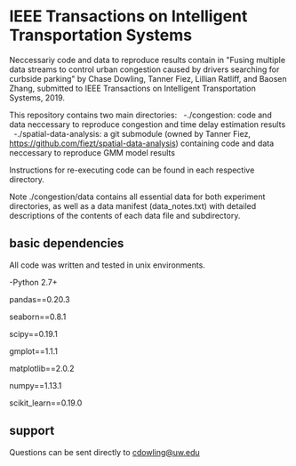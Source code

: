 # IEEE Transactions on Intelligent Transportation Systems
Neccessariy code and data to reproduce results contain in "Fusing multiple data streams to control urban congestion caused by drivers searching for curbside parking" by Chase Dowling, Tanner Fiez, Lillian Ratliff, and Baosen Zhang, submitted to IEEE Transactions on Intelligent Transportation Systems, 2019.

This repository contains two main directories:
    -./congestion: code and data neccessary to reproduce congestion and time delay estimation results
    -./spatial-data-analysis: a git submodule (owned by Tanner Fiez, <https://github.com/fiezt/spatial-data-analysis>) containing code and data neccessary to reproduce GMM model results
    
Instructions for re-executing code can be found in each respective directory. 

Note ./congestion/data contains all essential data for both experiment directories, as well as a data manifest (data_notes.txt) with detailed descriptions of the contents of each data file and subdirectory.

## basic dependencies

All code was written and tested in unix environments. 

-Python 2.7+

pandas==0.20.3

seaborn==0.8.1

scipy==0.19.1

gmplot==1.1.1

matplotlib==2.0.2

numpy==1.13.1

scikit_learn==0.19.0


## support

Questions can be sent directly to <cdowling@uw.edu>
